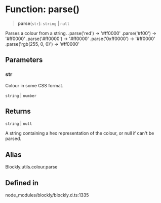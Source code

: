 # Function: parse()

> **parse**(`str`): `string` \| `null`

Parses a colour from a string.
.parse('red') -> '#ff0000'
.parse('#f00') -> '#ff0000'
.parse('#ff0000') -> '#ff0000'
.parse('0xff0000') -> '#ff0000'
.parse('rgb(255, 0, 0)') -> '#ff0000'

## Parameters

### str

Colour in some CSS format.

`string` | `number`

## Returns

`string` \| `null`

A string containing a hex representation of the colour,
or null if can't be parsed.

## Alias

Blockly.utils.colour.parse

## Defined in

node_modules/blockly/blockly.d.ts:1335
